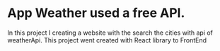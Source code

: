 # App Weather used a free API.

In this project I creating a website with the search the cities with api of weatherApi. This project went created with React library to FrontEnd

